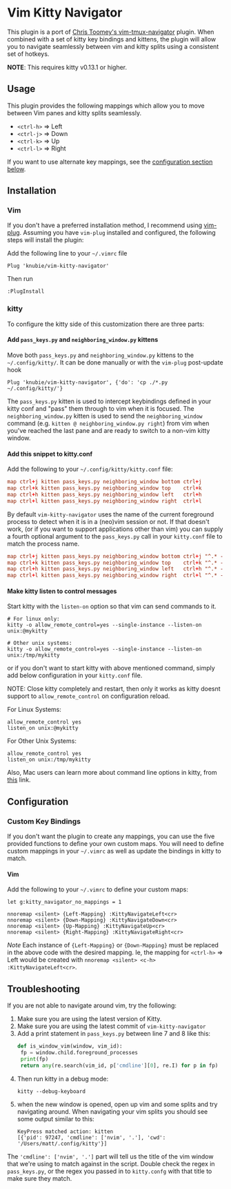 Vim Kitty Navigator
==================

This plugin is a port of [Chris Toomey's vim-tmux-navigator](https://github.com/christoomey/vim-tmux-navigator) plugin. When combined with a set of kitty
key bindings and kittens, the plugin will allow you to navigate seamlessly between vim and kitty splits using a consistent set of hotkeys.

**NOTE**: This requires kitty v0.13.1 or higher.

Usage
-----

This plugin provides the following mappings which allow you to move between
Vim panes and kitty splits seamlessly.

- `<ctrl-h>` => Left
- `<ctrl-j>` => Down
- `<ctrl-k>` => Up
- `<ctrl-l>` => Right

If you want to use alternate key mappings, see the [configuration section below](https://github.com/knubie/vim-kitty-navigator#custom-key-bindings).

Installation
------------

### Vim

If you don't have a preferred installation method, I recommend using [vim-plug](https://github.com/junegunn/vim-plug).
Assuming you have `vim-plug` installed and configured, the following steps will
install the plugin:

Add the following line to your `~/.vimrc` file

``` vim
Plug 'knubie/vim-kitty-navigator'
```

Then run

```
:PlugInstall
```

### kitty

To configure the kitty side of this customization there are three parts:

#### Add `pass_keys.py` and `neighboring_window.py` kittens

Move both `pass_keys.py` and `neighboring_window.py` kittens to the `~/.config/kitty/`. It can be done manually or with the `vim-plug` post-update hook
``` vim
Plug 'knubie/vim-kitty-navigator', {'do': 'cp ./*.py ~/.config/kitty/'}
```

The `pass_keys.py` kitten is used to intercept keybindings defined in your kitty conf and "pass" them through to vim when it is focused. The `neighboring_window.py` kitten is used to send the `neighboring_window` command (e.g. `kitten @ neighboring_window.py right`) from vim when you've reached the last pane and are ready to switch to a non-vim kitty window.

#### Add this snippet to kitty.conf

Add the following to your `~/.config/kitty/kitty.conf` file:

```conf
map ctrl+j kitten pass_keys.py neighboring_window bottom ctrl+j
map ctrl+k kitten pass_keys.py neighboring_window top    ctrl+k
map ctrl+h kitten pass_keys.py neighboring_window left   ctrl+h
map ctrl+l kitten pass_keys.py neighboring_window right  ctrl+l
```

By default `vim-kitty-navigator` uses the name of the current foreground process to detect when it is in a (neo)vim session or not. If that doesn't work, (or if you want to support applications other than vim) you can supply a fourth optional argument to the `pass_keys.py` call in your `kitty.conf` file to match the process name. 

```conf
map ctrl+j kitten pass_keys.py neighboring_window bottom ctrl+j "^.* - nvim$"
map ctrl+k kitten pass_keys.py neighboring_window top    ctrl+k "^.* - nvim$"
map ctrl+h kitten pass_keys.py neighboring_window left   ctrl+h "^.* - nvim$"
map ctrl+l kitten pass_keys.py neighboring_window right  ctrl+l "^.* - nvim$"
```

#### Make kitty listen to control messages

Start kitty with the `listen-on` option so that vim can send commands to it.

```
# For linux only:
kitty -o allow_remote_control=yes --single-instance --listen-on unix:@mykitty

# Other unix systems:
kitty -o allow_remote_control=yes --single-instance --listen-on unix:/tmp/mykitty
```

or if you don't want to start kitty with above mentioned command,
simply add below configuration in your `kitty.conf` file.

NOTE: Close kitty completely and restart, then only it works as kitty doesnt support to `allow_remote_control` on configuration reload.

For Linux Systems:

```
allow_remote_control yes
listen_on unix:@mykitty
```

For Other Unix Systems:

```
allow_remote_control yes
listen_on unix:/tmp/mykitty
```

Also, Mac users can learn more about command line options in kitty, from [this](https://sw.kovidgoyal.net/kitty/faq/#how-do-i-specify-command-line-options-for-kitty-on-macos) link.

Configuration
-------------

### Custom Key Bindings

If you don't want the plugin to create any mappings, you can use the five
provided functions to define your own custom maps. You will need to define
custom mappings in your `~/.vimrc` as well as update the bindings in kitty to
match.

#### Vim

Add the following to your `~/.vimrc` to define your custom maps:

``` vim
let g:kitty_navigator_no_mappings = 1

nnoremap <silent> {Left-Mapping} :KittyNavigateLeft<cr>
nnoremap <silent> {Down-Mapping} :KittyNavigateDown<cr>
nnoremap <silent> {Up-Mapping} :KittyNavigateUp<cr>
nnoremap <silent> {Right-Mapping} :KittyNavigateRight<cr>
```

*Note* Each instance of `{Left-Mapping}` or `{Down-Mapping}` must be replaced
in the above code with the desired mapping. Ie, the mapping for `<ctrl-h>` =>
Left would be created with `nnoremap <silent> <c-h> :KittyNavigateLeft<cr>`.

Troubleshooting
---------------

If you are not able to navigate around vim, try the following:

1. Make sure you are using the latest version of Kitty.
1. Make sure you are using the latest commit of `vim-kitty-navigator`
1. Add a print statement in `pass_keys.py` between line 7 and 8 like this:
   ```python
   def is_window_vim(window, vim_id):
    fp = window.child.foreground_processes
    print(fp)
    return any(re.search(vim_id, p['cmdline'][0], re.I) for p in fp)
    ```
1. Then run kitty in a debug mode:
   ```
   kitty --debug-keyboard
   ```
1. when the new window is opened, open up vim and some splits and try navigating around. When navigating your vim splits you should see some output similar to this:
   ```
   KeyPress matched action: kitten
   [{'pid': 97247, 'cmdline': ['nvim', '.'], 'cwd': '/Users/matt/.config/kitty'}]
   ```
The `'cmdline': ['nvim', '.']` part will tell us the title of the vim window that we're using to match against in the script. Double check the regex in `pass_keys.py`, or the regex you passed in to `kitty.confg` with that title to make sure they match.
